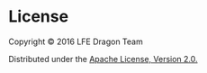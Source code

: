 # License

Copyright &copy; 2016 LFE Dragon Team

Distributed under the [Apache License, Version 2.0.](http://www.apache.org/licenses/LICENSE-2.0)
